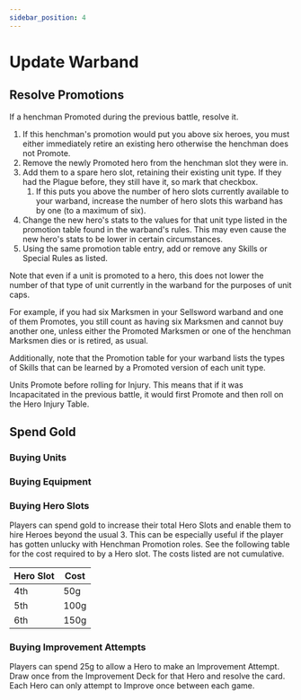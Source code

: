 ```yaml
---
sidebar_position: 4
---
```

# Update Warband

## Resolve Promotions

If a henchman Promoted during the previous battle, resolve it.

1. If this henchman's promotion would put you above six heroes, you must either immediately retire an existing hero otherwise the henchman does not Promote.
2. Remove the newly Promoted hero from the henchman slot they were in.
3. Add them to a spare hero slot, retaining their existing unit type. If they had the Plague before, they still have it, so mark that checkbox.
	1. If this puts you above the number of hero slots currently available to your warband, increase the number of hero slots this warband has by one (to a maximum of six).
4. Change the new hero's stats to the values for that unit type listed in the promotion table found in the warband's rules. This may even cause the new hero's stats to be lower in certain circumstances.
5. Using the same promotion table entry, add or remove any Skills or Special Rules as listed.

Note that even if a unit is promoted to a hero, this does not lower the number of that type of unit currently in the warband for the purposes of unit caps.

For example, if you had six Marksmen in your Sellsword warband and one of them Promotes, you still count as having six Marksmen and cannot buy another one, unless either the Promoted Marksmen or one of the henchman Marksmen dies or is retired, as usual.

Additionally, note that the Promotion table for your warband lists the types of Skills that can be learned by a Promoted version of each unit type.

Units Promote before rolling for Injury. This means that if it was Incapacitated in the previous battle, it would first Promote and then roll on the Hero Injury Table.

## Spend Gold

### Buying Units

### Buying Equipment

### Buying Hero Slots

Players can spend gold to increase their total Hero Slots and enable them to hire Heroes beyond the usual 3. This can be especially useful if the player has gotten unlucky with Henchman Promotion roles. See the following table for the cost required to by a Hero slot. The costs listed are not cumulative.

| Hero Slot | Cost |
| --------- | ---- |
| 4th       | 50g  |
| 5th       | 100g |
| 6th       | 150g |
### Buying Improvement Attempts

Players can spend 25g to allow a Hero to make an Improvement Attempt. Draw once from the Improvement Deck for that Hero and resolve the card. Each Hero can only attempt to Improve once between each game.